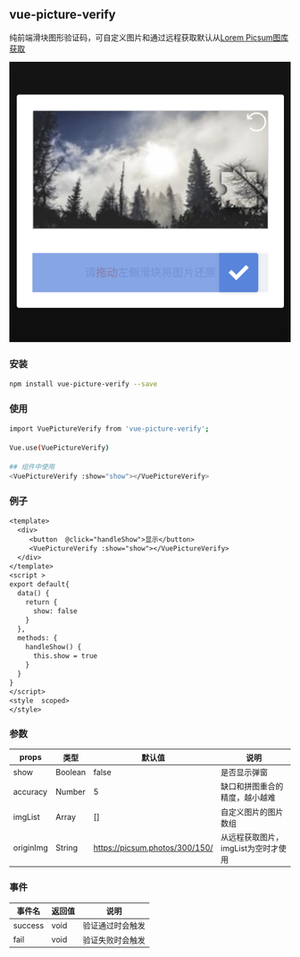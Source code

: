## vue-picture-verify
纯前端滑块图形验证码，可自定义图片和通过远程获取默认从[Lorem Picsum图库获取](https://picsum.photos/)

![demo](/demo.jpg)

### 安装

```bash
npm install vue-picture-verify --save
```

### 使用

```bash
import VuePictureVerify from 'vue-picture-verify';

Vue.use(VuePictureVerify)

## 组件中使用
<VuePictureVerify :show="show"></VuePictureVerify>
```

### 例子

```vue
<template>
  <div>
     <button  @click="handleShow">显示</button>
     <VuePictureVerify :show="show"></VuePictureVerify>
  </div>
</template>
<script >
export default{
  data() {
    return {
      show: false
    }
  },
  methods: {
    handleShow() {
      this.show = true
    }
  }
}
</script>
<style  scoped>
</style>
```

### 参数

| props     | 类型    | 默认值                         | 说明                                |
| --------- | ------- | ------------------------------ | ----------------------------------- |
| show      | Boolean | false                          | 是否显示弹窗                        |
| accuracy  | Number  | 5                              | 缺口和拼图重合的精度，越小越难      |
| imgList   | Array   | []                             | 自定义图片的图片数组                |
| originImg | String  | https://picsum.photos/300/150/ | 从远程获取图片，imgList为空时才使用 |

### 事件

| 事件名  | 返回值 | 说明             |
| ------- | ------ | ---------------- |
| success | void   | 验证通过时会触发 |
| fail    | void   | 验证失败时会触发 |

